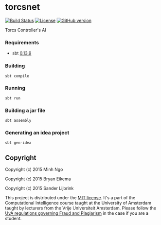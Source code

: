 # torcsnet

[![Build Status](https://travis-ci.org/Ignotus/torcsnet.svg)](https://travis-ci.org/Ignotus/torcsnet)
[![License](http://img.shields.io/:license-mit-blue.svg)](LICENSE)
[![GitHub version](https://badge.fury.io/gh/Ignotus%2Ftorcsnet.svg)](https://badge.fury.io/gh/Ignotus%2Ftorcsnet)

Torcs Controller's AI

### Requirements

* sbt [0.13.9](http://www.scala-sbt.org/download.html)

### Building

```
sbt compile
```

### Running

```
sbt run
```

### Building a jar file

```
sbt assembly
```

### Generating an idea project

```
sbt gen-idea
```

## Copyright

Copyright (c) 2015 Minh Ngo

Copyright (c) 2015 Bryan Eikema

Copyright (c) 2015 Sander Lijbrink

This project is distributed under the [MIT license](LICENSE). It's a part of the Computational Intelligence course taught at the University of Amsterdam taught by lecturers from the Vrije Universiteit Amsterdam. Please follow the [UvA regulations governing Fraud and Plagiarism](http://student.uva.nl/en/az/content/plagiarism-and-fraud/plagiarism-and-fraud.html) in the case if you are a student.
